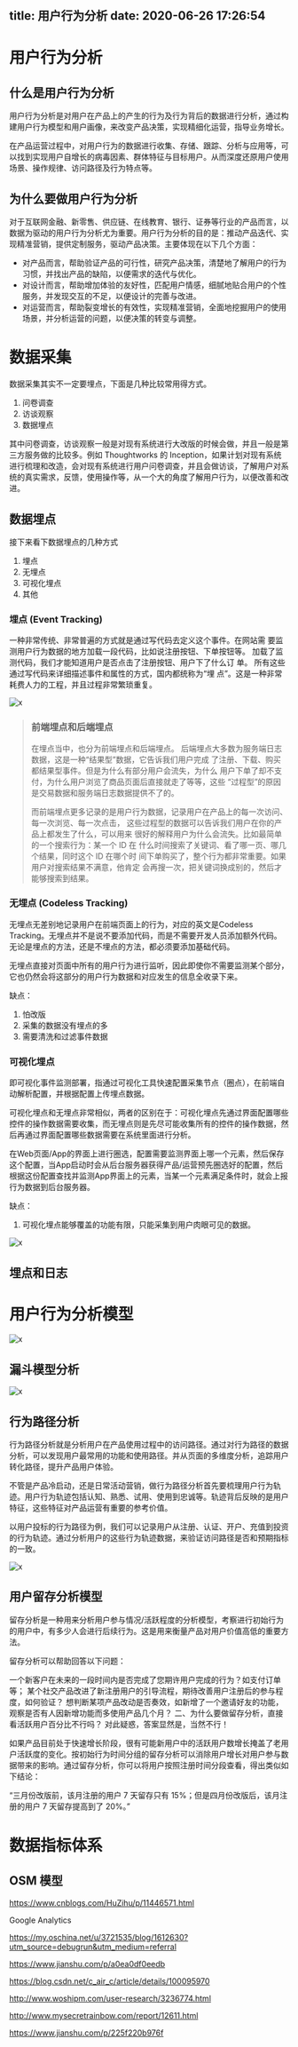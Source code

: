 title: 用户行为分析
date: 2020-06-26 17:26:54
---
# 用户行为分析

## 什么是用户行为分析
用户行为分析是对用户在产品上的产生的行为及行为背后的数据进行分析，通过构建用户行为模型和用户画像，来改变产品决策，实现精细化运营，指导业务增长。

在产品运营过程中，对用户行为的数据进行收集、存储、跟踪、分析与应用等，可以找到实现用户自增长的病毒因素、群体特征与目标用户。从而深度还原用户使用场景、操作规律、访问路径及行为特点等。

## 为什么要做用户行为分析
对于互联网金融、新零售、供应链、在线教育、银行、证券等行业的产品而言，以数据为驱动的用户行为分析尤为重要。用户行为分析的目的是：推动产品迭代、实现精准营销，提供定制服务，驱动产品决策。主要体现在以下几个方面：

- 对产品而言，帮助验证产品的可行性，研究产品决策，清楚地了解用户的行为习惯，并找出产品的缺陷，以便需求的迭代与优化。
- 对设计而言，帮助增加体验的友好性，匹配用户情感，细腻地贴合用户的个性服务，并发现交互的不足，以便设计的完善与改进。
- 对运营而言，帮助裂变增长的有效性，实现精准营销，全面地挖掘用户的使用场景，并分析运营的问题，以便决策的转变与调整。

# 数据采集
数据采集其实不一定要埋点，下面是几种比较常用得方式。

1. 问卷调查
2. 访谈观察
3. 数据埋点

其中问卷调查，访谈观察一般是对现有系统进行大改版的时候会做，并且一般是第三方服务做的比较多。例如 Thoughtworks 的 Inception，如果计划对现有系统进行梳理和改造，会对现有系统进行用户问卷调查，并且会做访谈，了解用户对系统的真实需求，反馈，使用操作等，从一个大的角度了解用户行为，以便改善和改进。

## 数据埋点
接下来看下数据埋点的几种方式

1. 埋点
2. 无埋点
3. 可视化埋点
4. 其他

### 埋点 (Event Tracking)
一种非常传统、非常普遍的方式就是通过写代码去定义这个事件。在网站需 要监测用户行为数据的地方加载一段代码，比如说注册按钮、下单按钮等。 加载了监测代码，我们才能知道用户是否点击了注册按钮、用户下了什么订 单。 
所有这些通过写代码来详细描述事件和属性的方式，国内都统称为“埋 点”。这是一种非常耗费人力的工程，并且过程非常繁琐重复。

![x](./event-tracking/5.png)

> ### 前端埋点和后端埋点
> 在埋点当中，也分为前端埋点和后端埋点。
> 后端埋点大多数为服务端日志数据，这是一种“结果型”数据，它告诉我们用户完成 了注册、下载、购买都结果型事件。但是为什么有部分用户会流失，为什么 用户下单了却不支付，为什么用户浏览了商品页面后直接就走了等等，这些 “过程型”的原因是交易数据和服务端日志数据提供不了的。
>  
> 而前端埋点更多记录的是用户行为数据，记录用户在产品上的每一次访问、每一次浏览、每一次点击， 这些过程型的数据可以告诉我们用户在你的产品上都发生了什么，可以用来 很好的解释用户为什么会流失。比如最简单的一个搜索行为：某一个 ID 在 什么时间搜索了关键词、看了哪一页、哪几个结果，同时这个 ID 在哪个时 间下单购买了，整个行为都非常重要。如果用户对搜索结果不满意，他肯定 会再搜一次，把关键词换成别的，然后才能够搜索到结果。 


### 无埋点 (Codeless Tracking)
无埋点无差别地记录用户在前端页面上的行为，对应的英文是Codeless Tracking。无埋点并不是说不要添加代码，而是不需要开发人员添加额外代码。无论是埋点的方法，还是不埋点的方法，都必须要添加基础代码。

无埋点直接对页面中所有的用户行为进行监听，因此即使你不需要监测某个部分，它也仍然会将这部分的用户行为数据和对应发生的信息全收录下来。

缺点：
1. 怕改版
2. 采集的数据没有埋点的多
3. 需要清洗和过滤事件数据
 
### 可视化埋点
即可视化事件监测部署，指通过可视化工具快速配置采集节点（圈点），在前端自动解析配置，并根据配置上传埋点数据。

可视化埋点和无埋点非常相似，两者的区别在于：可视化埋点先通过界面配置哪些控件的操作数据需要收集，而无埋点则是先尽可能收集所有的控件的操作数据，然后再通过界面配置哪些数据需要在系统里面进行分析。

在Web页面/App的界面上进行圈选，配置需要监测界面上哪一个元素，然后保存这个配置，当App启动时会从后台服务器获得产品/运营预先圈选好的配置，然后根据这份配置查找并监测App界面上的元素，当某一个元素满足条件时，就会上报行为数据到后台服务器。

缺点：
1. 可视化埋点能够覆盖的功能有限，只能采集到用户肉眼可见的数据。

![x](./event-tracking/4.png)


## 埋点和日志

# 用户行为分析模型
![x](./event-tracking/1.jpeg)


## 漏斗模型分析
![x](./event-tracking/2.jpeg)

## 行为路径分析
行为路径分析就是分析用户在产品使用过程中的访问路径。通过对行为路径的数据分析，可以发现用户最常用的功能和使用路径。并从页面的多维度分析，追踪用户转化路径，提升产品用户体验。

不管是产品冷启动，还是日常活动营销，做行为路径分析首先要梳理用户行为轨迹。用户行为轨迹包括认知、熟悉、试用、使用到忠诚等。轨迹背后反映的是用户特征，这些特征对产品运营有重要的参考价值。

以用户投标的行为路径为例，我们可以记录用户从注册、认证、开户、充值到投资的行为轨迹。通过分析用户的这些行为轨迹数据，来验证访问路径是否和预期指标的一致。

![x](./event-tracking/3.jpeg)


## 用户留存分析模型
留存分析是一种用来分析用户参与情况/活跃程度的分析模型，考察进行初始行为的用户中，有多少人会进行后续行为。这是用来衡量产品对用户价值高低的重要方法。

留存分析可以帮助回答以下问题：

一个新客户在未来的一段时间内是否完成了您期许用户完成的行为？如支付订单等；
某个社交产品改进了新注册用户的引导流程，期待改善用户注册后的参与程度，如何验证？
想判断某项产品改动是否奏效，如新增了一个邀请好友的功能，观察是否有人因新增功能而多使用产品几个月？
二、为什么要做留存分析，直接看活跃用户百分比不行吗？
对此疑惑，答案显然是，当然不行！

如果产品目前处于快速增长阶段，很有可能新用户中的活跃用户数增长掩盖了老用户活跃度的变化。按初始行为时间分组的留存分析可以消除用户增长对用户参与数据带来的影响。通过留存分析，你可以将用户按照注册时间分段查看，得出类似如下结论：

“三月份改版前，该月注册的用户 7 天留存只有 15%；但是四月份改版后，该月注册的用户 7 天留存提高到了 20%。”

# 数据指标体系

## OSM 模型

https://www.cnblogs.com/HuZihu/p/11446571.html

Google Analytics

https://my.oschina.net/u/3721535/blog/1612630?utm_source=debugrun&utm_medium=referral

https://www.jianshu.com/p/a0ea0df0eedb

https://blog.csdn.net/c_air_c/article/details/100095970

http://www.woshipm.com/user-research/3236774.html

http://www.mysecretrainbow.com/report/12611.html

https://www.jianshu.com/p/225f220b976f